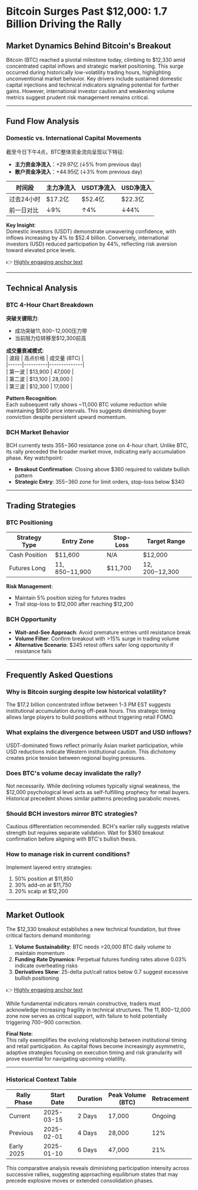 # Bitcoin Surges Past $12,000: 1.7 Billion Driving the Rally  

## Market Dynamics Behind Bitcoin's Breakout  

Bitcoin (BTC) reached a pivotal milestone today, climbing to $12,330 amid concentrated capital inflows and strategic market positioning. This surge occurred during historically low-volatility trading hours, highlighting unconventional market behavior. Key drivers include sustained domestic capital injections and technical indicators signaling potential for further gains. However, international investor caution and weakening volume metrics suggest prudent risk management remains critical.  

---

## Fund Flow Analysis  

### Domestic vs. International Capital Movements  

截至今日下午4点，BTC整体资金流向呈现以下特征:  
- **主力资金净流入**：+29.97亿 (↓5% from previous day)  
- **散户资金净流入**：+44.95亿 (↓3% from previous day)  

| 时间段          | 主力净流入 | USDT净流入 | USD净流入 |  
|-----------------|------------|------------|------------|  
| 过去24小时      | $17.2亿    | $52.4亿    | $22.3亿    |  
| 前一日对比      | ↓9%        | ↑4%        | ↓44%       |  

**Key Insight**:  
Domestic investors (USDT) demonstrate unwavering confidence, with inflows increasing by 4% to $52.4 billion. Conversely, international investors (USD) reduced participation by 44%, reflecting risk aversion toward elevated price levels.  

👉 [Highly engaging anchor text](https://bit.ly/okx-bonus)  

---

## Technical Analysis  

### BTC 4-Hour Chart Breakdown  

**突破关键阻力**:  
- 成功突破$11,800-$12,000压力带  
- 当前阻力位转移至$12,300前高  

**成交量衰减模式**:  
| 波段 | 高点价格 | 成交量 (BTC) |  
|------|----------|--------------|  
| 第一波 | $13,900  | 47,000       |  
| 第二波 | $13,100  | 28,000       |  
| 第三波 | $12,300  | 17,000       |  

**Pattern Recognition**:  
Each subsequent rally shows ~11,000 BTC volume reduction while maintaining $800 price intervals. This suggests diminishing buyer conviction despite persistent upward momentum.  

### BCH Market Behavior  

BCH currently tests $355-$360 resistance zone on 4-hour chart. Unlike BTC, its rally preceded the broader market move, indicating early accumulation phase. Key watchpoint:  
- **Breakout Confirmation**: Closing above $360 required to validate bullish pattern  
- **Strategic Entry**: $355-$360 zone for limit orders, stop-loss below $340  

---

## Trading Strategies  

### BTC Positioning  

| Strategy Type | Entry Zone | Stop-Loss | Target Range |  
|---------------|------------|-----------|--------------|  
| Cash Position | $11,600    | N/A       | $12,000      |  
| Futures Long  | $11,850-$11,900 | $11,700 | $12,200-$12,300 |  

**Risk Management**:  
- Maintain 5% position sizing for futures trades  
- Trail stop-loss to $12,000 after reaching $12,200  

### BCH Opportunity  

- **Wait-and-See Approach**: Avoid premature entries until resistance break  
- **Volume Filter**: Confirm breakout with >15% surge in trading volume  
- **Alternative Scenario**: $345 retest offers safer long opportunity if resistance fails  

---

## Frequently Asked Questions  

### Why is Bitcoin surging despite low historical volatility?  
The $17.2 billion concentrated inflow between 1-3 PM EST suggests institutional accumulation during off-peak hours. This strategic timing allows large players to build positions without triggering retail FOMO.  

### What explains the divergence between USDT and USD inflows?  
USDT-dominated flows reflect primarily Asian market participation, while USD reductions indicate Western institutional caution. This dichotomy creates price tension between regional buying pressures.  

### Does BTC's volume decay invalidate the rally?  
Not necessarily. While declining volumes typically signal weakness, the $12,000 psychological level acts as self-fulfilling prophecy for retail buyers. Historical precedent shows similar patterns preceding parabolic moves.  

### Should BCH investors mirror BTC strategies?  
Cautious differentiation recommended. BCH's earlier rally suggests relative strength but requires separate validation. Wait for $360 breakout confirmation before aligning with BTC's bullish thesis.  

### How to manage risk in current conditions?  
Implement layered entry strategies:  
1. 50% position at $11,850  
2. 30% add-on at $11,750  
3. 20% scalp at $12,200  

---

## Market Outlook  

The $12,330 breakout establishes a new technical foundation, but three critical factors demand monitoring:  
1. **Volume Sustainability**: BTC needs >20,000 BTC daily volume to maintain momentum  
2. **Funding Rate Dynamics**: Perpetual futures funding rates above 0.03% indicate overheating risks  
3. **Derivatives Skew**: 25-delta put/call ratios below 0.7 suggest excessive bullish positioning  

👉 [Highly engaging anchor text](https://bit.ly/okx-bonus)  

While fundamental indicators remain constructive, traders must acknowledge increasing fragility in technical structures. The $11,800-$12,000 zone now serves as critical support, with failure to hold potentially triggering $700-$900 correction.  

**Final Note**:  
This rally exemplifies the evolving relationship between institutional timing and retail participation. As capital flows become increasingly asymmetric, adaptive strategies focusing on execution timing and risk granularity will prove essential for navigating upcoming volatility.  

---  

### Historical Context Table  

| Rally Phase | Start Date | Duration | Peak Volume (BTC) | Retracement |  
|-------------|------------|----------|-------------------|-------------|  
| Current     | 2025-03-15 | 2 Days   | 17,000            | Ongoing     |  
| Previous    | 2025-02-01 | 4 Days   | 28,000            | 12%         |  
| Early 2025  | 2025-01-10 | 6 Days   | 47,000            | 21%         |  

This comparative analysis reveals diminishing participation intensity across successive rallies, suggesting approaching equilibrium states that may precede explosive moves or extended consolidation phases.